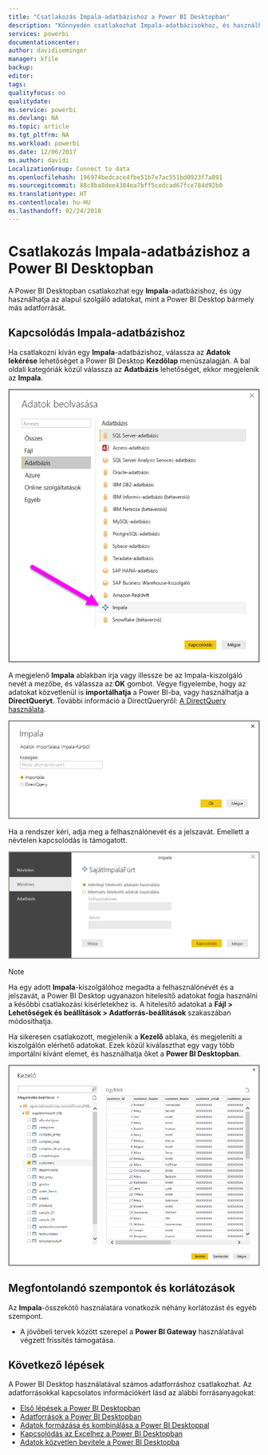 ```yaml
---
title: "Csatlakozás Impala-adatbázishoz a Power BI Desktopban"
description: "Könnyedén csatlakozhat Impala-adatbázisokhoz, és használhatja a bennük tárolt adatokat a Power BI Desktopban"
services: powerbi
documentationcenter: 
author: davidiseminger
manager: kfile
backup: 
editor: 
tags: 
qualityfocus: no
qualitydate: 
ms.service: powerbi
ms.devlang: NA
ms.topic: article
ms.tgt_pltfrm: NA
ms.workload: powerbi
ms.date: 12/06/2017
ms.author: davidi
LocalizationGroup: Connect to data
ms.openlocfilehash: 196974bedcace4fbe51b7e7ac551bd0923f7a891
ms.sourcegitcommit: 88c8ba8dee4384ea7bff5cedcad67fce784d92b0
ms.translationtype: HT
ms.contentlocale: hu-HU
ms.lasthandoff: 02/24/2018
---
```

# <a name="connect-to-an-impala-database-in-power-bi-desktop"></a>Csatlakozás Impala-adatbázishoz a Power BI Desktopban
A Power BI Desktopban csatlakozhat egy **Impala**-adatbázishoz, és úgy használhatja az alapul szolgáló adatokat, mint a Power BI Desktop bármely más adatforrását.

## <a name="connect-to-an-impala-database"></a>Kapcsolódás Impala-adatbázishoz
Ha csatlakozni kíván egy **Impala**-adatbázishoz, válassza az **Adatok lekérése** lehetőséget a Power BI Desktop **Kezdőlap** menüszalagján. A bal oldali kategóriák közül válassza az **Adatbázis** lehetőséget, ekkor megjelenik az **Impala**.

![](media/desktop-connect-impala/connect_impala_2.png)

A megjelenő **Impala** ablakban írja vagy illessze be az Impala-kiszolgáló nevét a mezőbe, és válassza az **OK** gombot. Vegye figyelembe, hogy az adatokat közvetlenül is **importálhatja** a Power BI-ba, vagy használhatja a **DirectQueryt**. További információ a DirectQueryről: [A DirectQuery használata](desktop-use-directquery.md).

![](media/desktop-connect-impala/connect_impala_3a.png)

Ha a rendszer kéri, adja meg a felhasználónevét és a jelszavát. Emellett a névtelen kapcsolódás is támogatott.

![](media/desktop-connect-impala/connect_impala_4.png)

> [!NOTE]
> Ha egy adott **Impala**-kiszolgálóhoz megadta a felhasználónévét és a jelszavát, a Power BI Desktop ugyanazon hitelesítő adatokat fogja használni a későbbi csatlakozási kísérletekhez is. A hitelesítő adatokat a **Fájl > Lehetőségek és beállítások > Adatforrás-beállítások** szakaszában módosíthatja.
> 
> 

Ha sikeresen csatlakozott, megjelenik a **Kezelő** ablaka, és megjeleníti a kiszolgálón elérhető adatokat. Ezek közül kiválaszthat egy vagy több importálni kívánt elemet, és használhatja őket a **Power BI Desktopban**.

![](media/desktop-connect-impala/connect_impala_5.png)

## <a name="considerations-and-limitations"></a>Megfontolandó szempontok és korlátozások
Az **Impala**-összekötő használatára vonatkozik néhány korlátozást és egyéb szempont.

* A jövőbeli tervek között szerepel a **Power BI Gateway** használatával végzett frissítés támogatása.

## <a name="next-steps"></a>Következő lépések
A Power BI Desktop használatával számos adatforráshoz csatlakozhat. Az adatforrásokkal kapcsolatos információkért lásd az alábbi forrásanyagokat:

* [Első lépések a Power BI Desktopban](desktop-getting-started.md)
* [Adatforrások a Power BI Desktopban](desktop-data-sources.md)
* [Adatok formázása és kombinálása a Power BI Desktoppal](desktop-shape-and-combine-data.md)
* [Kapcsolódás az Excelhez a Power BI Desktopban](desktop-connect-excel.md)   
* [Adatok közvetlen bevitele a Power BI Desktopba](desktop-enter-data-directly-into-desktop.md)   

